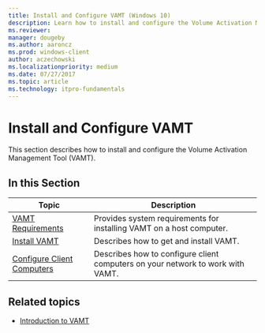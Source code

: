 ```yaml
---
title: Install and Configure VAMT (Windows 10)
description: Learn how to install and configure the Volume Activation Management Tool (VAMT), and learn where to find information about the process.
ms.reviewer: 
manager: dougeby
ms.author: aaroncz
ms.prod: windows-client
author: aczechowski
ms.localizationpriority: medium
ms.date: 07/27/2017
ms.topic: article
ms.technology: itpro-fundamentals
---
```


# Install and Configure VAMT

This section describes how to install and configure the Volume Activation Management Tool (VAMT).

## In this Section

|Topic |Description |
|------|------------|
|[VAMT Requirements](vamt-requirements.md) |Provides system requirements for installing VAMT on a host computer. |
|[Install VAMT](install-vamt.md) |Describes how to get and install VAMT. |
|[Configure Client Computers](configure-client-computers-vamt.md) |Describes how to configure client computers on your network to work with VAMT. |

## Related topics

- [Introduction to VAMT](introduction-vamt.md)
 
 
